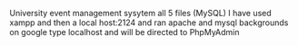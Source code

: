 University event management sysytem all 5 files (MySQL)
I have  used xampp and then a local host:2124  and ran apache and mysql backgrounds
on google type localhost and will be directed to PhpMyAdmin
